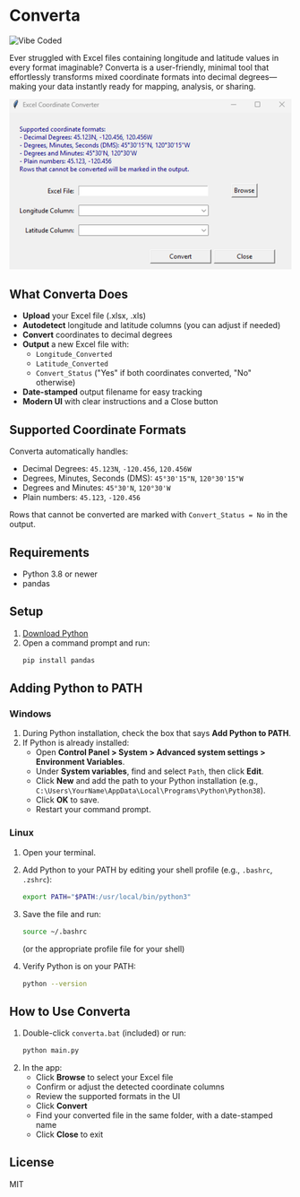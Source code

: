 # Converta

![Vibe Coded](https://img.shields.io/badge/vibe-coded-blueviolet?style=for-the-badge)

Ever struggled with Excel files containing longitude and latitude values in every format imaginable? Converta is a user-friendly, minimal tool that effortlessly transforms mixed coordinate formats into decimal degrees—making your data instantly ready for mapping, analysis, or sharing.

![Converta UI Screenshot](converta.png)

## What Converta Does
- **Upload** your Excel file (.xlsx, .xls)
- **Autodetect** longitude and latitude columns (you can adjust if needed)
- **Convert** coordinates to decimal degrees
- **Output** a new Excel file with:
  - `Longitude_Converted`
  - `Latitude_Converted`
  - `Convert_Status` ("Yes" if both coordinates converted, "No" otherwise)
- **Date-stamped** output filename for easy tracking
- **Modern UI** with clear instructions and a Close button

## Supported Coordinate Formats
Converta automatically handles:
- Decimal Degrees: `45.123N`, `-120.456`, `120.456W`
- Degrees, Minutes, Seconds (DMS): `45°30'15"N`, `120°30'15"W`
- Degrees and Minutes: `45°30'N`, `120°30'W`
- Plain numbers: `45.123`, `-120.456`

Rows that cannot be converted are marked with `Convert_Status = No` in the output.

## Requirements
- Python 3.8 or newer
- pandas

## Setup
1. [Download Python](https://www.python.org/downloads/)
2. Open a command prompt and run:
   ```sh
   pip install pandas
   ```

## Adding Python to PATH

### Windows
1. During Python installation, check the box that says **Add Python to PATH**.
2. If Python is already installed:
   - Open **Control Panel > System > Advanced system settings > Environment Variables**.
   - Under **System variables**, find and select `Path`, then click **Edit**.
   - Click **New** and add the path to your Python installation (e.g., `C:\Users\YourName\AppData\Local\Programs\Python\Python38`).
   - Click **OK** to save.
   - Restart your command prompt.

### Linux
1. Open your terminal.
2. Add Python to your PATH by editing your shell profile (e.g., `.bashrc`, `.zshrc`):
   ```sh
   export PATH="$PATH:/usr/local/bin/python3"
   ```
3. Save the file and run:
   ```sh
   source ~/.bashrc
   ```
   (or the appropriate profile file for your shell)

4. Verify Python is on your PATH:
   ```sh
   python --version
   ```

## How to Use Converta
1. Double-click `converta.bat` (included) or run:
   ```sh
   python main.py
   ```
2. In the app:
   - Click **Browse** to select your Excel file
   - Confirm or adjust the detected coordinate columns
   - Review the supported formats in the UI
   - Click **Convert**
   - Find your converted file in the same folder, with a date-stamped name
   - Click **Close** to exit

## License
MIT
